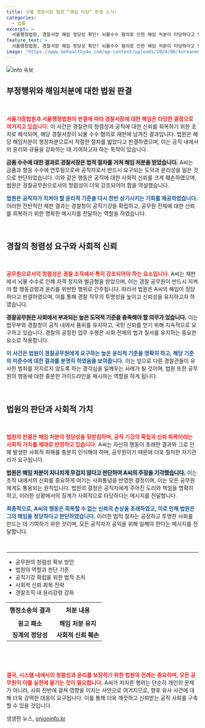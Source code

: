 ```yaml
---
title: 뇌물 경찰서장 법원 “해임 타당” 판결 소식!
categories:
  - 법률
excerpt: >
  서울행정법원, 경찰서장 해임 정당성 확인! 뇌물수수 혐의로 인한 해임 처분이 타당하다고 밝혔다. 경찰의 청렴성 원칙은 무엇인지 심오한 논의가 필요하다. 클릭해서 자세히 알아보세요!
feature_text: >
  서울행정법원, 경찰서장 해임 정당성 확인! 뇌물수수 혐의로 인한 해임 처분이 타당하다고 밝혔다. 경찰의 청렴성 원칙은 무엇인지 심오한 논의가 필요하다. 클릭해서 자세히 알아보세요!
image: 'https://www.behealthy4u.com/wp-content/uploads/2024/06/koreanews.jpg'
---
```


<p><img src="https://www.behealthy4u.com/wp-content/uploads/2024/06/koreanews.jpg" alt="info 속보" /></p>

<h2 data-ke-size="size26">부정행위와 해임처분에 대한 법원 판결</h2>

<p data-ke-size="size16">&nbsp;</p> 

<p><b><span style="color: #ee2323;">서울가정법원과 서울행정법원의 판결에 따라 경찰서장에 대한 해임은 타당한 결정으로 여겨지고 있습니다.</span></b> 이 사건은 경찰관의 청렴성과 공직에 대한 신뢰를 회복하기 위한 조치로 해석되며, 해당 경찰서장이 뇌물 수수 혐의로 재판에 넘겨진 결과입니다. 법원은 해당 해임처분이 행정처분으로서 적절한 절차를 밟았다고 판결하였으며, 이는 공직 내에서의 윤리와 규율을 강화하는 데 기여하고자 하는 목적이 있습니다.</p>

<p><b><span style="background-color: #21538527;">금품 수수에 대한 결과로 경찰서장은 법적 절차를 거쳐 해임 처분을 받았습니다.</span></b> A씨는 금품과 향응 수수에 연루됨으로써 공직자로서 반드시 요구되는 도덕과 윤리성을 잃은 것으로 판단되었습니다. 이와 같은 행동은 공직에 대한 사회적 신뢰를 크게 훼손하였으며, 법원은 경찰공무원으로서의 청렴성이 더욱 강조되어야 함을 역설했습니다.</p>

<p><b><span style="color: #1a5490;">법원은 공직자가 지켜야 할 윤리적 기준을 다시 한번 상기시키는 기회를 제공하였습니다.</span></b> 이러한 전반적인 재판 결과는 경찰청이 공직기강을 확립하고, 공무원 전체에 대한 신뢰를 회복하기 위한 명확한 메시지를 전달하는 역할을 하였습니다. </p>

<p data-ke-size="size16">&nbsp;</p> 

<h2 data-ke-size="size26">경찰의 청렴성 요구와 사회적 신뢰</h2>

<p data-ke-size="size16">&nbsp;</p>

<p><b><span style="color: #ee2323;">공무원으로서의 청렴성은 경찰 조직에서 특히 강조되어야 하는 요소입니다.</span></b> A씨는 재판에서 뇌물 수수로 인해 자격 정지와 벌금형을 받았으며, 이는 경찰 공무원이 반드시 지켜야 할 행동강령과 윤리를 위반한 행위로 간주됩니다. 따라서 법원은 A씨의 해임이 정당하다고 판결하였으며, 이를 통해 경찰 직무의 투명성을 높이고 신뢰성을 유지하고자 하였습니다.</p>

<p><b><span style="background-color: #21538527;">경찰공무원은 사회에서 부과되는 높은 도덕적 기준을 충족해야 할 의무가 있습니다.</span></b> 이는 법무부와 경찰청이 공직 내에서 품위를 유지하고, 국민 신뢰를 얻기 위해 지속적으로 요구하고 있습니다. 경찰의 공정한 업무 수행은 사회 전체의 법과 질서를 유지하는 중요한 요소로 작용합니다.</p>

<p><b><span style="color: #1a5490;">이 사건은 법원이 경찰공무원에게 요구하는 높은 윤리적 기준을 명확히 하고, 해당 기준의 미준수에 대한 결과를 분명히 하였음을 보여줍니다.</span></b> 이는 앞으로 다른 경찰관들이 유사한 범죄를 저지르지 않도록 하는 경각심을 일깨우는 사례가 될 것이며, 법원 또한 공무원의 행동에 대한 충분한 가이드라인을 제시하는 역할을 하게 됩니다.</p>

<p data-ke-size="size16">&nbsp;</p>

<h2 data-ke-size="size26">법원의 판단과 사회적 가치</h2>

<p data-ke-size="size16">&nbsp;</p>

<p><b><span style="color: #ee2323;">법원의 판결은 해임 처분의 정당성을 뒷받침하며, 공직 기강의 확립과 신뢰 회복이라는 사회적 가치를 제대로 반영하고 있습니다.</span></b> A씨는 자신의 행동이 초래한 결과와 그로 인해 발생한 사회적 피해를 충분히 인식해야 하며, 공무원이기 때문에 더욱 철저한 자기관리가 요구됩니다. </p>

<p><b><span style="background-color: #21538527;">법원은 해임 처분이 지나치게 무겁지 않다고 판단하여 A씨의 주장을 기각했습니다.</span></b> 이는 조직 내에서의 신뢰를 중요하게 여기는 사회통념을 반영한 결정이며, 이는 모든 공무원에게도 통용되는 원칙입니다. 법원의 결정은 공직자에게 주어진 도리와 책임을 명확히 하고, 이러한 상황에서의 징계가 사회적으로 타당하다는 메시지를 전달합니다.</p>

<p><b><span style="color: #1a5490;">최종적으로, A씨의 행동은 회복할 수 없는 신뢰의 손상을 초래하였고, 이로 인해 법원은 그의 해임을 정당하다고 판단하였습니다.</span></b> 이러한 법적 절차는 공정하고 투명한 사회를 만드는 데 기여하기 위한 것이며, 모든 공직자가 공익을 위해 일해야 한다는 메시지를 전달합니다.</p>

<p data-ke-size="size16">&nbsp;</p>

<hr/>

<ul>
    <li>공무원의 청렴성 확보 방안</li>
    <li>법원의 역할과 판단 기준</li>
    <li>공직기강 확립을 위한 법적 조치</li>
    <li>사회적 신뢰 회복 전략</li>
    <li>경찰조직 내 윤리강령 강화</li>
</ul>

<table style="width: 100%; border-collapse: collapse;">
    <tr>
        <td style="text-align: center; height: 40px;"><b>행정소송의 결과</b></td>
        <td style="text-align: center; height: 40px;"><b>처분 내용</b></td>
    </tr>
    <tr>
        <td style="text-align: center; height: 17px;"><b>원고 패소</b></td>
        <td style="text-align: center; height: 17px;"><b>해임 처분 유지</b></td>
    </tr>
    <tr>
        <td style="text-align: center; height: 17px;"><b>징계의 정당성</b></td>
        <td style="text-align: center; height: 17px;"><b>사회적 신뢰 훼손</b></td>
    </tr>
</table>

<p data-ke-size="size16">&nbsp;</p>

<p data-ke-size="size16">&nbsp;</p> 

<p><b><span style="color: #ee2323;">결국, 시스템 내에서의 청렴성과 윤리를 보장하기 위한 법원의 전례는 중요하며, 모든 공무원이 이를 실천에 옮기는 것이 필요합니다.</span></b> A씨가 저지른 행위는 단순히 개인의 문제가 아니라, 사회 전반에 걸쳐 영향을 미치는 사안으로 여겨지므로, 향후 유사 사건에 대해 더욱 강력한 대응이 요구됩니다. 이를 통해 더욱 깨끗하고 신뢰받는 공직 사회를 구축할 수 있을 것입니다.</p>
생생한 뉴스, <a href="https://onioninfo.kr" rel="dofollow">onioninfo.kr</a>


